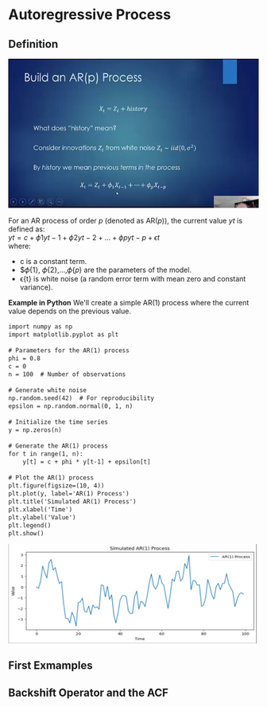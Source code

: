 # Autoregressive Process

## Definition
<img src="images/build_an_ar_process.png?" width="600" height="300"/>

For an AR process of order $p$ (denoted as AR($p$)), the current value $y{t}$ is defined as: <br /> 
$yt =c+ϕ{1}y{t−1}+ϕ{2}y{t−2}+…+ϕ{p}y{t−p}+ϵ{t}$ 
<br /> 
where:<br /> 
- c is a constant term.
- $𝜙{1}, 𝜙{2},…,𝜙{𝑝} are the parameters of the model.
- ϵ{t} is white noise (a random error term with mean zero and constant variance).

**Example in Python**
We'll create a simple AR(1) process where the current value depends on the previous value.

```
import numpy as np
import matplotlib.pyplot as plt

# Parameters for the AR(1) process
phi = 0.8
c = 0
n = 100  # Number of observations

# Generate white noise
np.random.seed(42)  # For reproducibility
epsilon = np.random.normal(0, 1, n)

# Initialize the time series
y = np.zeros(n)

# Generate the AR(1) process
for t in range(1, n):
    y[t] = c + phi * y[t-1] + epsilon[t]

# Plot the AR(1) process
plt.figure(figsize=(10, 4))
plt.plot(y, label='AR(1) Process')
plt.title('Simulated AR(1) Process')
plt.xlabel('Time')
plt.ylabel('Value')
plt.legend()
plt.show()
```
<img src="images/simulated_ar1_process.png?" width="500" height="200"/>

## First Exmamples


## Backshift Operator and the ACF
